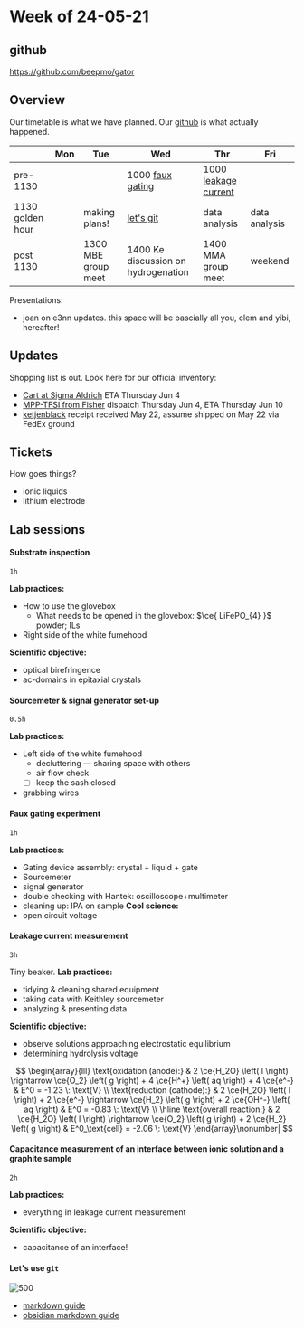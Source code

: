 # Week of 24-05-21

## github
https://github.com/beepmo/gator

## Overview

Our timetable is what we have planned. 
Our [github](https://github.com/beepmo/gator
) is what actually happened.

|                  | Mon | Tue                 | Wed                                                                                                                | Thr                                                                                     | Fri                                                                                                                                          |
| ---------------- | --- | ------------------- | ------------------------------------------------------------------------------------------------------------------ | --------------------------------------------------------------------------------------- | -------------------------------------------------------------------------------------------------------------------------------------------- |
| pre-1130         |     |                     | 1000 [faux gating](https://hackmd.io/qxGc4w1NTW-AmqHoWDLpaQ#Faux-gating-experiment) | 1000 [leakage current](https://hackmd.io/qxGc4w1NTW-AmqHoWDLpaQ#Leakage-current-measurement) |  |
| 1130 golden hour |     | making plans!       | [let's git](https://hackmd.io/qxGc4w1NTW-AmqHoWDLpaQ#Lets-use-git)                                                 | data analysis                                                                           | data analysis                                                                                                                                |
| post 1130        |     | 1300 MBE group meet | 1400 Ke discussion on hydrogenation                                     | 1400 MMA group meet                                                                     | weekend                                                                                                                                      |




Presentations:
- joan on e3nn updates. this space will be bascially all you, clem and yibi, hereafter!


## Updates
Shopping list is out. Look here for our official inventory:

- [Cart at Sigma Aldrich](https://www.sigmaaldrich.com/CA/en/saved-cart/c8cc7200-0665-11ef-acce-73e1ca42b8b2) ETA Thursday Jun 4
- [MPP-TFSI from Fisher](https://www.fishersci.ca/shop/products/1-methyl-1-propylpyrrolidinium-bis-trifluoromethanesulfonyl-imide-tci-america-2/m20985g) dispatch Thursday Jun 4, ETA Thursday Jun 10
- [ketjenblack](https://www.fuelcellstore.com/ketjenblack-carbon-black-ec600jd) receipt received May 22, assume shipped on May 22 via FedEx ground

## Tickets
How goes things? 
- ionic liquids
- lithium electrode

## Lab sessions

#### Substrate inspection
	1h
**Lab practices:**
- How to use the glovebox
	- What needs to be opened in the glovebox: $\ce{ LiFePO_{4} }$ powder; ILs
- Right side of the white fumehood

**Scientific objective:**
- optical birefringence
- ac-domains in epitaxial crystals
#### Sourcemeter & signal generator set-up
	0.5h
**Lab practices:**
- Left side of the white fumehood
	- decluttering — sharing space with others
	- air flow check
	- [ ] keep the sash closed
- grabbing wires

#### Faux gating experiment
	1h
**Lab practices:**
- Gating device assembly: crystal + liquid + gate
- Sourcemeter
- signal generator
- double checking with Hantek: oscilloscope+multimeter
- cleaning up: IPA on sample
**Cool science:**
- open circuit voltage

#### Leakage current measurement
	3h
Tiny beaker. 
**Lab practices:**
- tidying & cleaning shared equipment
- taking data with Keithley sourcemeter
- analyzing & presenting data


**Scientific objective:**
- observe solutions approaching electrostatic equilibrium
- determining hydrolysis voltage

$$
\begin{array}{lll} \text{oxidation (anode):} & 2 \ce{H_2O} \left( l \right) \rightarrow \ce{O_2} \left( g \right) + 4 \ce{H^+} \left( aq \right) + 4 \ce{e^-} & E^0 = -1.23 \: \text{V} \\ \text{reduction (cathode):} & 2 \ce{H_2O} \left( l \right) + 2 \ce{e^-} \rightarrow \ce{H_2} \left( g \right) + 2 \ce{OH^-} \left( aq \right) & E^0 = -0.83 \: \text{V} \\ \hline \text{overall reaction:} & 2 \ce{H_2O} \left( l \right) \rightarrow \ce{O_2} \left( g \right) + 2 \ce{H_2} \left( g \right) & E^0_\text{cell} = -2.06 \: \text{V} \end{array}\nonumber|
$$

#### Capacitance measurement of an interface between ionic solution and a graphite sample
	2h
**Lab practices:**
- everything in leakage current measurement

**Scientific objective:**
- capacitance of an interface!

#### Let's use `git`
![500](https://i.ytimg.com/vi/qVQr4cCQZ7s/hq720_2.jpg?sqp=-oaymwExCNAFEJQDSFryq4qpAyMIARUAAIhCGADwAQH4Ab4EgALkCIoCDAgAEAEYciBYKEAwDw==&rs=AOn4CLCNtaP0NzYYhgowTjX8eMOlii-o2w)

- [markdown guide](https://www.markdownguide.org/basic-syntax/)
- [obsidian markdown guide](https://help.obsidian.md/Editing+and+formatting/Basic+formatting+syntax)

# 